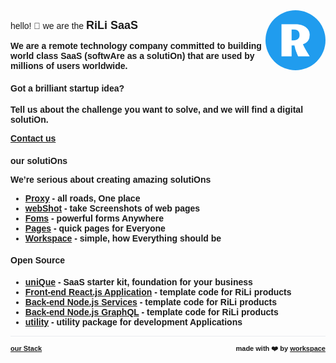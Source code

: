 <script>

  if (window.location.protocol != "https:"){
      window.location.protocol = "https";
  } 
  document.title = "RiLi SaaS (softwAre as a solutiOn)";
  
  const link = document.createElement('link');
  
  link.id = 'dynamic-favicon';
  link.rel = 'shortcut icon';
  link.href = 'https://raw.githubusercontent.com/rili-saas/website/main/assets/favicon.ico';
  
  document.head.appendChild(link);  
 
</script>

<link href="https://fonts.googleapis.com/css?family=Montserrat&display=swap" rel="stylesheet">

<div style="text-align: right; float: right">
<img width="96" style="border-radius: 60px;" src="https://raw.githubusercontent.com/rili-saas/website/main/assets/apple-touch-icon.png" height="96" alt="">
</div>

hello! 👋 we are the <strong style='font-size:18px'>RiLi SaaS

We are a remote technology company committed to building world class SaaS (softwAre as a solutiOn) that are used by **millions of users** worldwide.

#### Got a brilliant startup idea?
  
Tell us about the challenge you want to solve, and we will find a digital solutiOn.
  
<div class=''>
  <a href="mailto:sleuths_network0u@icloud.com" target="_blank"><strong>Contact us</strong></a>
</div>

### our solutiOns
  
We’re serious about creating amazing solutiOns
  
- <a href="http://proxy.rili.be/" target="_blank">Proxy</a> - all roads, One place
- <a href="https://webshot.click/" target="_blank">webShot</a> - take Screenshots of web pages
- <a href="https://formson.click/" target="_blank">Foms</a> - powerful forms Anywhere
- <a href="https://pageson.click/" target="_blank">Pages</a> - quick pages for Everyone
- <a href="https://go2work.click/" target="_blank">Workspace</a> - simple, how Everything should be

  
#### Open Source
- <a href="" target="_blank">uniQue</a> - SaaS starter kit, foundation for your **business**
- <a href="https://github.com/rili-saas/template-front-end-react.js-application" target="_blank">Front-end React.js Application</a> - template code for RiLi products
- <a href="https://github.com/rili-saas/template-back-end-node.js-services" target="_blank">Back-end Node.js Services</a> - template code for RiLi products
- <a href="https://github.com/rili-saas/template-back-end-node.js-graphql" target="_blank">Back-end Node.js GraphQL</a> - template code for RiLi products
- <a href="https://github.com/ciro-maciel/utility" target="_blank">utility</a> - utility package for development Applications
  


<!--  
### our Experience
- JavaScript ES2021/ES6/ES7
- JavaScript Ecosystem (Browsers, React/Preact, Node.js, NPM, webpack, NPX, EthPM)
- Development and testing of smart contracts
- Optimization of the gas consumption of smart contracts
- Solidity, OpenZeppelin, UniversalToken, Truffle, Ganache
- Ethereum(ERC-20)/BSC(BEP-20) Tokens
- NFT(ERC-721) Tokens
- IPFS Technology
- Integration of common wallet providers
- Integration of smart contracts with React interface written in JavaScript
- Decentralized Applications (DApps)


<div class="flex-row-container">
  <div class="flex-row-item">
    <h3 class='text-center'>our Token</h3>
    
    <strong>RiLi</strong>: A utility token for RiLi SaaS
    <br/>
    <strong>Name</strong>: RiLi
    <br/>    
    <strong>Symbol</strong>: RILI
    <br/>    
    <strong>TYPE</strong>: ERC-20
    <br/>    
    <strong>Decimals</strong>: 18
    <br/>    
    <strong>Original Supply</strong>: 2,000,000
    <br/>    
    <strong>Contract Address</strong>: TBD
    <br/>    
    <strong>Protocol Smart Contracts</strong>: OpenZeppelin
    <br/>    
    <strong>Mint possible</strong>: Yes, in contract
    <br/>    
    <strong>Burn possible</strong>: Yes, in contract
    <br/>
    <br/>
    <div class='text-right'>
      <a href="https://spookyswap.finance/swap" target="_blank">
        <img style="vertical-align: sub;margin-right: 3px;" src="/assets/ftm.svg" height="18" width="18">
        Get RiLi token
      </a>
    </div>
  </div>
  <div class="flex-row-item">
    <h3 class='text-center'>our Projects</h3>
    know our projects.
    <br/>
    <a target="_blank" href='https://nest.rili.be/'>nEst Investiment</a>
    <br/>
    <a target="_blank" href='https://pinner.rili.be/'>Pinner a real DApp hosting</a>
    <br/>
  </div>
</div>
-->


<hr />

<div style="text-align: left; float: left;">
  <a href="/stack" style="font-size: 11px">
    our Stack
  </a>
</div>

<div style="text-align: right; float: right;">
 <span style="font-size: 11px"> made with ❤️  by </span>
 <a href="http://go2work.click" style="font-size: 11px" target="_blank">
   <strong style="font-size: 11px">workspace</strong>
 </a>
</div>

<style>
 * {
    font-family: 'Montserrat', sans-serif !important;
     font-size: 14px;
  }
 h1 {
    font-size: 26px; 
 }
 h1 a{
    display: none;
 }
 h1:after {
  content: 'RiLi SaaS';
 }
 .container-lg{
  max-width: 900px
 }
 hr {
  height: 0px !important;
  border-bottom: 1px solid #eaecef !important;
  margin-bottom: 10px !important;
 }
.flex-row-container {
    display: flex;
    flex-wrap: wrap;
    align-items: center;
    justify-content: center;
    align-items: stretch;
}
.flex-row-container > .flex-row-item {
    flex: 1 1 50%; /*grow | shrink | basis */
    min-width: 250px;
    padding: 0 10px;
}
.flex-row-container > .flex-row-item > h4 {
  margin: 4px 0 !important;
 }
.text-center {
  text-align: center;
 }
.text-right {
  text-align: right; 
 }
     
.flex-row-container > .flex-row-item > ul {
  padding-left: 0px;
 }
.flex-row-container > .flex-row-item > ul > li {
  text-align: center;
  list-style: none;
 }
.footer {
  display: none;
}
</style>


